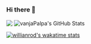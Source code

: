 ### Hi there 👋

<!--
**vanjaPalpa/vanjaPalpa** is a ✨ _special_ ✨ repository because its `README.md` (this file) appears on your GitHub profile.

Here are some ideas to get you started:

- 🔭 I’m currently working on ...
- 🌱 I’m currently learning ...
- 👯 I’m looking to collaborate on ...
- 🤔 I’m looking for help with ...
- 💬 Ask me about ...
- 📫 How to reach me: ...
- 😄 Pronouns: ...
- ⚡ Fun fact: ...
-->
<img align="center" src="https://github-readme-stats.vercel.app/api/top-langs/?username=vanjaPalpa&theme=<THEME_NAME>" />

<img align="center" src="https://github-readme-stats.vercel.app/api?username=vanjaPalpa&show_icons=true&line_height=27&count_private=true&title_color=ffffff&text_color=c9cacc&icon_color=2bbc8a&bg_color=1d1f21" alt="vanjaPalpa's GitHub Stats" />

[![willianrod's wakatime stats](https://github-readme-stats.vercel.app/api/wakatime?username=vanjaPalpa)](https://github.com/anuraghazra/github-readme-stats)

